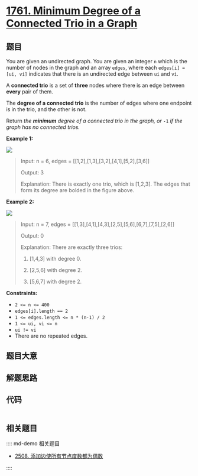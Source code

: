 # [1761. Minimum Degree of a Connected Trio in a Graph](https://leetcode.com/problems/minimum-degree-of-a-connected-trio-in-a-graph/)

## 题目

You are given an undirected graph. You are given an integer `n` which is the
number of nodes in the graph and an array `edges`, where each `edges[i] = [ui,
vi]` indicates that there is an undirected edge between `ui` and `vi`.

A **connected trio** is a set of **three** nodes where there is an edge
between **every** pair of them.

The **degree of a connected trio** is the number of edges where one endpoint
is in the trio, and the other is not.

Return _the **minimum** degree of a connected trio in the graph, or_ `-1` _if
the graph has no connected trios._



**Example 1:**

![](https://assets.leetcode.com/uploads/2021/01/26/trios1.png)

> Input: n = 6, edges = [[1,2],[1,3],[3,2],[4,1],[5,2],[3,6]]
> 
> Output: 3
> 
> Explanation: There is exactly one trio, which is [1,2,3]. The edges that form its degree are bolded in the figure above.

**Example 2:**

![](https://assets.leetcode.com/uploads/2021/01/26/trios2.png)

> Input: n = 7, edges = [[1,3],[4,1],[4,3],[2,5],[5,6],[6,7],[7,5],[2,6]]
> 
> Output: 0
> 
> Explanation: There are exactly three trios:
> 
> 1) [1,4,3] with degree 0.
> 
> 2) [2,5,6] with degree 2.
> 
> 3) [5,6,7] with degree 2.

**Constraints:**

  * `2 <= n <= 400`
  * `edges[i].length == 2`
  * `1 <= edges.length <= n * (n-1) / 2`
  * `1 <= ui, vi <= n`
  * `ui != vi`
  * There are no repeated edges.


## 题目大意

## 解题思路

## 代码

```javascript

```

## 相关题目

:::: md-demo 相关题目
- [2508. 添加边使所有节点度数都为偶数](https://leetcode.com/problems/add-edges-to-make-degrees-of-all-nodes-even)

::::
